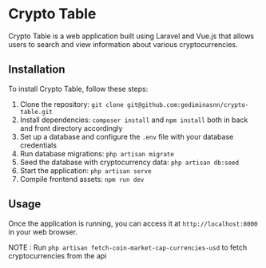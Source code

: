 
# Crypto Table

Crypto Table is a web application built using Laravel and Vue.js that allows users to search and view information about various cryptocurrencies.

## Installation

To install Crypto Table, follow these steps:

1.  Clone the repository: `git clone git@github.com:gediminasnn/crypto-table.git`
2.  Install dependencies: `composer install` and `npm install` both in back and front directory accordingly
3.  Set up a database and configure the `.env` file with your database credentials
4.  Run database migrations: `php artisan migrate`
5.  Seed the database with cryptocurrency data: `php artisan db:seed`
6.  Start the application: `php artisan serve`
7.  Compile frontend assets: `npm run dev`

## Usage

Once the application is running, you can access it at `http://localhost:8000` in your web browser.

NOTE : Run `php artisan fetch-coin-market-cap-currencies-usd` to fetch cryptocurrencies from the api
